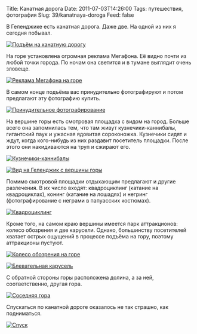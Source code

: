 Title: Канатная дорога
Date: 2011-07-03T14:26:00
Tags: путешествия, фотография
Slug: 39/kanatnaya-doroga
Feed: false

В Геленджике есть канатная дорога. Даже две. На одной из них я сегодня побывал.

[![Подъём на канатную дорогу](http://farm7.static.flickr.com/6056/5897968908_b348c58a73.jpg)](http://farm7.static.flickr.com/6056/5897968908_b348c58a73_b.jpg)

На горе установлена огромная реклама Мегафона. Её видно почти из любой точки города. По ночам она светится и в тумане выглядит очень зловеще.

[![Реклама Мегафона на горе](http://farm6.static.flickr.com/5040/5897969762_f299b6aa6c.jpg)](http://farm6.static.flickr.com/5040/5897969762_f299b6aa6c_b.jpg)

В самом конце подъёма вас принудительно фотографируют и потом предлагают эту фотографию купить.

[![Принудительное фотографирование](http://farm6.static.flickr.com/5275/5897405249_50c6694891.jpg)](http://farm6.static.flickr.com/5275/5897405249_50c6694891_b.jpg)

На вершине горы есть смотровая площадка с видом на город. Больше всего она запомнилась тем, что там живут кузнечики-каннибалы, гигантский паук и ужасная ядовитая сороконожка. Кузнечики сидят и ждут, когда кого-нибудь из них раздавит посетитель площадки. После этого они накидиваются на труп и сжирают его.

[![Кузнечики-каннибалы](http://farm6.static.flickr.com/5159/5897405919_5b35b4cf24.jpg)](http://farm6.static.flickr.com/5159/5897405919_5b35b4cf24_b.jpg)

[![Вид на Геленджик с вершины горы](http://farm6.static.flickr.com/5159/5897972032_52a14d03c5.jpg)](http://farm6.static.flickr.com/5159/5897972032_52a14d03c5_b.jpg)

Помимо смотровой площадки отдыхающим предлагают и другие разлечения. В их число входят: квадроциклинг (катание на квадроциклах), конинг (катание на лошадях) и негринг (фотографирование с неграми в папуасских костюмах).

[![Квадроциклинг](http://farm6.static.flickr.com/5111/5897407479_f82dc520ed.jpg)](http://farm6.static.flickr.com/5111/5897407479_f82dc520ed_b.jpg)

Кроме того, на самом краю вершины имеется парк аттракционов: колесо обозрения и две карусели. Однако, большинству посетителей хватает острых ощущений в процессе подъёма на гору, поэтому аттракционы пустуют.

[![Колесо обозрения на горе](http://farm6.static.flickr.com/5309/5897974424_c1f99b8543.jpg)](http://farm6.static.flickr.com/5309/5897974424_c1f99b8543_b.jpg)

[![Блевательная карусель](http://farm6.static.flickr.com/5111/5897409833_f5e3b8924c.jpg)](http://farm6.static.flickr.com/5111/5897409833_f5e3b8924c_b.jpg)

С обратной стороны горы расположена долина, а за ней, соответственно, другая гора.

[![Соседняя гора](http://farm6.static.flickr.com/5272/5897973476_e19e090c54.jpg)](http://farm6.static.flickr.com/5272/5897973476_e19e090c54_b.jpg)

Спускаться по канатной дороге оказалось не так страшно, как подниматься.

[![Спуск](http://farm6.static.flickr.com/5303/5897421193_022d5209c9.jpg)](http://farm6.static.flickr.com/5303/5897421193_022d5209c9_b.jpg)